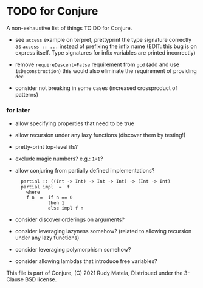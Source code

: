 TODO for Conjure
================

A non-exhaustive list of things TO DO for Conjure.

* see `access` example on terpret, prettyprint the type signature correctly
  as `access :: ...` instead of prefixing the infix name
  (EDIT: this bug is on express itself.  Type signatures for infix variables
  are printed incorrectly)

* remove `requireDescent=False` requirement from `gcd`
  (add and use `isDeconstruction`)
  this would also eliminate the requirement of providing `dec`

* consider not breaking in some cases (increased crossproduct of patterns)


### for later

* allow specifying properties that need to be true

* allow recursion under any lazy functions (discover them by testing!)

* pretty-print top-level ifs?

* exclude magic numbers?  e.g.: `1+1`?

* allow conjuring from partially defined implementations?

        partial :: ((Int -> Int) -> Int -> Int) -> (Int -> Int)
        partial impl  =  f
          where
          f n  =  if n == 0
                  then 1
                  else impl f n

* consider discover orderings on arguments?

* consider leveraging lazyness somehow?
  (related to allowing recursion under any lazy functions)

* consider leveraging polymorphism somehow?

* consider allowing lambdas that introduce free variables?


This file is part of Conjure,
(C) 2021 Rudy Matela,
Distribued under the 3-Clause BSD license.

